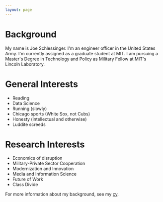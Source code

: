 ```yaml
---
layout: page
---
```

# Background
My name is Joe Schlessinger. I'm an engineer officer in the United States Army. I'm currently assigned as a graduate student at MIT. I am pursuing a Master's Degree in Technology and Policy as Military Fellow at MIT's Lincoln Laboratory.

# General Interests
- Reading
- Data Science
- Running (slowly)
- Chicago sports (White Sox, not Cubs)
- Honesty (intellectual and otherwise)
- Luddite screeds

# Research Interests
- Economics of disruption
- Military-Private Sector Cooperation
- Modernization and Innovation
- Media and Information Science 
- Future of Work
- Class Divide

For more information about my background, see my [cv](/assets/cv.pdf).
